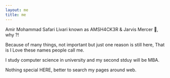```yaml
---
layout: me
title: me
---
```


Amir Mohammad Safari Livari known as AMSH4CK3R & Jarvis Mercer 🤔, why ?!

Because of many things, not important but just one reason is still here, That is I Love these names people call me.

I study computer science in university and my second stduy will be MBA.

Nothing special HERE, better to search my pages around web. 